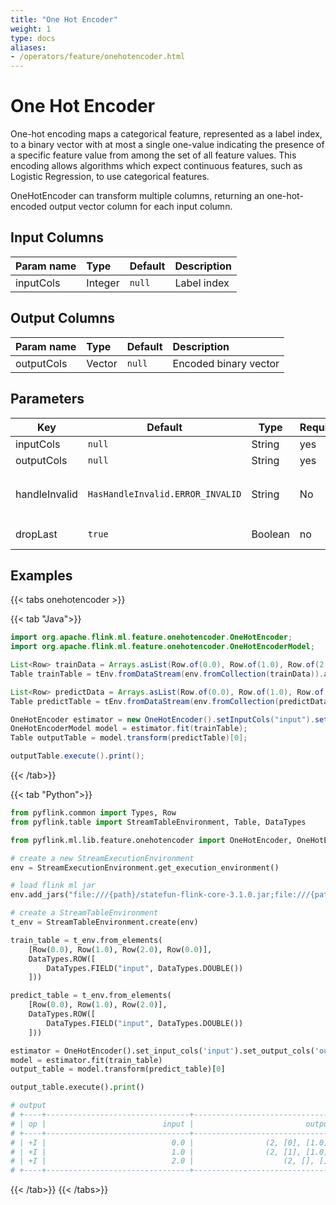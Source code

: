 ```yaml
---
title: "One Hot Encoder"
weight: 1
type: docs
aliases:
- /operators/feature/onehotencoder.html
---
```

<!--
Licensed to the Apache Software Foundation (ASF) under one
or more contributor license agreements.  See the NOTICE file
distributed with this work for additional information
regarding copyright ownership.  The ASF licenses this file
to you under the Apache License, Version 2.0 (the
"License"); you may not use this file except in compliance
with the License.  You may obtain a copy of the License at

  http://www.apache.org/licenses/LICENSE-2.0

Unless required by applicable law or agreed to in writing,
software distributed under the License is distributed on an
"AS IS" BASIS, WITHOUT WARRANTIES OR CONDITIONS OF ANY
KIND, either express or implied.  See the License for the
specific language governing permissions and limitations
under the License.
-->

# One Hot Encoder

One-hot encoding maps a categorical feature, represented as a label index, to a
binary vector with at most a single one-value indicating the presence of a
specific feature value from among the set of all feature values. This encoding
allows algorithms which expect continuous features, such as Logistic Regression,
to use categorical features.

OneHotEncoder can transform multiple columns, returning an one-hot-encoded
output vector column for each input column.

## Input Columns

| Param name | Type    | Default | Description |
| :--------- | :------ | :------ | :---------- |
| inputCols  | Integer | `null`  | Label index |

## Output Columns

| Param name | Type   | Default | Description           |
| :--------- | :----- | :------ | :-------------------- |
| outputCols | Vector | `null`  | Encoded binary vector |

## Parameters

| Key           | Default                          | Type    | Required | Description                                                  |
| ------------- | -------------------------------- | ------- | -------- | ------------------------------------------------------------ |
| inputCols     | `null`                           | String  | yes      | Input column names.                                          |
| outputCols    | `null`                           | String  | yes      | Output column names.                                         |
| handleInvalid | `HasHandleInvalid.ERROR_INVALID` | String  | No       | Strategy to handle invalid entries. Supported values: `HasHandleInvalid.ERROR_INVALID`, `HasHandleInvalid.SKIP_INVALID` |
| dropLast      | `true`                           | Boolean | no       | Whether to drop the last category.                           |

## Examples

{{< tabs onehotencoder >}}

{{< tab "Java">}}
```java
import org.apache.flink.ml.feature.onehotencoder.OneHotEncoder;
import org.apache.flink.ml.feature.onehotencoder.OneHotEncoderModel;

List<Row> trainData = Arrays.asList(Row.of(0.0), Row.of(1.0), Row.of(2.0), Row.of(0.0));
Table trainTable = tEnv.fromDataStream(env.fromCollection(trainData)).as("input");

List<Row> predictData = Arrays.asList(Row.of(0.0), Row.of(1.0), Row.of(2.0));
Table predictTable = tEnv.fromDataStream(env.fromCollection(predictData)).as("input");

OneHotEncoder estimator = new OneHotEncoder().setInputCols("input").setOutputCols("output");
OneHotEncoderModel model = estimator.fit(trainTable);
Table outputTable = model.transform(predictTable)[0];

outputTable.execute().print();
```
{{< /tab>}}

{{< tab "Python">}}
```python
from pyflink.common import Types, Row
from pyflink.table import StreamTableEnvironment, Table, DataTypes

from pyflink.ml.lib.feature.onehotencoder import OneHotEncoder, OneHotEncoderModel

# create a new StreamExecutionEnvironment
env = StreamExecutionEnvironment.get_execution_environment()

# load flink ml jar
env.add_jars("file:///{path}/statefun-flink-core-3.1.0.jar;file:///{path}/flink-ml-uber-{version}.jar")

# create a StreamTableEnvironment
t_env = StreamTableEnvironment.create(env)

train_table = t_env.from_elements(
    [Row(0.0), Row(1.0), Row(2.0), Row(0.0)],
    DataTypes.ROW([
        DataTypes.FIELD("input", DataTypes.DOUBLE())
    ]))

predict_table = t_env.from_elements(
    [Row(0.0), Row(1.0), Row(2.0)],
    DataTypes.ROW([
        DataTypes.FIELD("input", DataTypes.DOUBLE())
    ]))

estimator = OneHotEncoder().set_input_cols('input').set_output_cols('output')
model = estimator.fit(train_table)
output_table = model.transform(predict_table)[0]

output_table.execute().print()

# output
# +----+--------------------------------+--------------------------------+
# | op |                          input |                         output |
# +----+--------------------------------+--------------------------------+
# | +I |                            0.0 |                (2, [0], [1.0]) |
# | +I |                            1.0 |                (2, [1], [1.0]) |
# | +I |                            2.0 |                    (2, [], []) |
# +----+--------------------------------+--------------------------------+

```
{{< /tab>}}
{{< /tabs>}}







